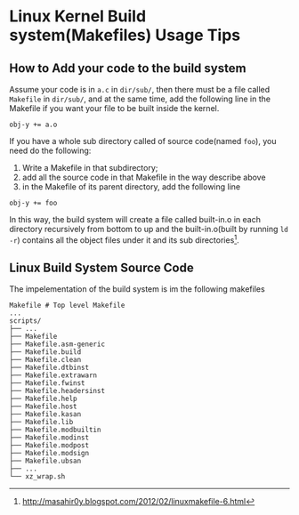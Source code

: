 # Linux Kernel Build system(Makefiles) Usage Tips

## How to Add your code to the build system

Assume your code is in `a.c` in `dir/sub/`, then there must be a file called `Makefile`
in `dir/sub/`, and at the same time, add the following line in the Makefile if you want
your file to be built inside the kernel.

```
obj-y += a.o 
```

If you have a whole sub directory called of source code(named `foo`), you need do the following:
1. Write a Makefile in that subdirectory;
2. add all the source code in that Makefile in the way describe above
3. in the Makefile of its parent directory, add the following line

```
obj-y += foo 
```

In this way, the build system will create a file called built-in.o in each directory recursively
from bottom to up and the built-in.o(built by running `ld -r`) contains all the object files under
it and its sub directories[^1].

## Linux Build System Source Code

The impelementation of the build system is im the following makefiles

```
Makefile # Top level Makefile
...
scripts/
├── ...
├── Makefile
├── Makefile.asm-generic
├── Makefile.build
├── Makefile.clean
├── Makefile.dtbinst
├── Makefile.extrawarn
├── Makefile.fwinst
├── Makefile.headersinst
├── Makefile.help
├── Makefile.host
├── Makefile.kasan
├── Makefile.lib
├── Makefile.modbuiltin
├── Makefile.modinst
├── Makefile.modpost
├── Makefile.modsign
├── Makefile.ubsan
├── ...
└── xz_wrap.sh
```

[^1]: http://masahir0y.blogspot.com/2012/02/linuxmakefile-6.html
